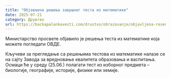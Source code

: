```yaml
---
title: "Објављена решења завршног теста из математике"
date: 2025-07-21
category: Друштво
url: https://backapalankavesti.com/drustvo/obrazovanje/objavljena-resenja-zavrsnog-testa-iz-matematike/
---
```


Министарство просвете објавило је решења теста из математике која можете погледати ОВДЕ.

Кључеви за прегледање са решењима тестова из математике налазе се на сајту Завода за вредновање квалитета образовања и васпитања. Осмаци ће у среду (25.06.) полагати тест из изборног предмета – биологије, географије, историје, физике или хемије.

